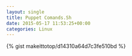 ```yaml
---
layout: single                                                                                                              
title: Puppet Comands.Sh                                                                                                                       
date: 2015-05-17 11:53:25+00:00                                                                                                                        
categories: Linux                                                                                                                
---                                                                                                                              
```


{% gist makeittotop/d14310a64d7c3fe510bd %}                                                                                                           

